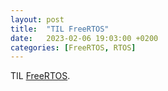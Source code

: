 ```yaml
---
layout: post
title:  "TIL FreeRTOS"
date:   2023-02-06 19:03:00 +0200
categories: [FreeRTOS, RTOS]
---
```

TIL [FreeRTOS](https://www.freertos.org/index.html).
